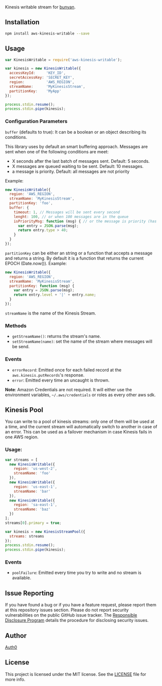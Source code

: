 Kinesis writable stream for [bunyan](http://npmjs.com/package/bunyan).

## Installation

```sh
npm install aws-kinesis-writable --save
```

## Usage

```javascript
var KinesisWritable = require('aws-kinesis-writable');

var kinesis = new KinesisWritable({
  accessKeyId:     'KEY_ID',
  secretAccessKey: 'SECRET_KEY',
  region:          'AWS_REGION',
  streamName:      'MyKinesisStream',
  partitionKey:    'MyApp'
});

process.stdin.resume();
process.stdin.pipe(kinesis);
```

### Configuration Parameters

`buffer` (defaults to true): It can be a boolean or an object describing its conditions.

This library uses by default an smart buffering approach. Messages are sent when one of the following conditions are meet:

-  X seconds after the last batch of messages sent. Default: 5 seconds.
-  X messages are queued waiting to be sent. Default: 10 messages.
-  a message is priority. Default: all messages are not priority

Example:
```javascript
new KinesisWritable({
  region: 'AWS_REGION',
  streamName: 'MyKinesisStream',
  partitionKey: 'foo',
  buffer: {
    timeout: 1, // Messages will be sent every second
    lenght: 100, // or when 100 messages are in the queue
    isPriorityMsg: function (msg) { // or the message is priority (has a type > 40)
      var entry = JSON.parse(msg);
      return entry.type > 40;
    }
  }
});
```

`partitionKey` can be either an string or a function that accepts a message and returns a string. By default it is a function that returns the current EPOCH (Date.now()). Example:

```javascript
new KinesisWritable({
  region: 'AWS_REGION',
  streamName: 'MyKinesisStream',
  partitionKey: function (msg) {
    var entry = JSON.parse(msg);
    return entry.level + '|' + entry.name;
  }
});
```

`streamName` is the name of the Kinesis Stream.

### Methods

* `getStreamName()`: returns the stream's name.
* `setStreamName(name)`: set the name of the stream where messages will be send.

### Events

* `errorRecord`: Emitted once for each failed record at the `aws.kinesis.putRecords`'s response.
* `error`: Emitted every time an uncaught is thrown.

**Note**: Amazon Credentials are not required. It will either use the environment variables, `~/.aws/credentials` or roles as every other aws sdk.

## Kinesis Pool

You can write to a pool of kinesis streams: only one of them will be used at a time, and the current stream will automatically switch to another in case of an error. This can be used as a failover mechanism in case Kinesis fails in one AWS region.

### Usage:

```javascript
var streams = [
  new KinesisWritable({
    region: 'us-west-2',
    streamName: 'foo'
  }),
  new KinesisWritable({
    region: 'us-east-1',
    streamName: 'bar'
  }),
  new KinesisWritable({
    region: 'sa-east-1',
    streamName: 'baz'
  })
];
streams[0].primary = true;

var kinesis = new KinesisStreamPool({
  streams: streams
});
process.stdin.resume();
process.stdin.pipe(kinesis);
```

### Events

* `poolFailure`: Emitted every time you try to write and no stream is available.

## Issue Reporting

If you have found a bug or if you have a feature request, please report them at this repository issues section. Please do not report security vulnerabilities on the public GitHub issue tracker. The [Responsible Disclosure Program](https://auth0.com/whitehat) details the procedure for disclosing security issues.

## Author

[Auth0](auth0.com)

## License

This project is licensed under the MIT license. See the [LICENSE](LICENSE) file for more info.
